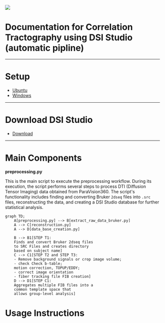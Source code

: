 ![](https://mermaid.ink/svg/your-mermaid-code)

# Documentation for Correlation Tractography using DSI Studio (automatic pipline)

---

# Setup
* [Ubuntu](./doc/ubuntu_setup.md)
* [Windows](./doc/windows_setup.md)

---

# Download DSI Studio

* [Download](https://dsi-studio.labsolver.org/download.html)

---

# Main Components

**preprocessing.py**

This is the main script to execute the preprocessing workflow. During its execution, the script performs several steps to process DTI (Diffusion Tensor Imaging) data obtained from ParaVision360. The script's functionality includes finding and converting Bruker `2dseq` files into `.src` files, reconstructing the data, and creating a DSI Studio database for further statistical analysis.

```mermaid
graph TD;
    A[preprocessing.py] --> B[extract_raw_data_bruker.py]
    A --> C[reconstruction.py]
    A --> D[data_base_creation.py]

    B --> B1[STEP T1: 
    Finds and convert Bruker 2dseq files 
    to SRC Files and creates directory 
    based on subject name]
    C --> C1[STEP T2 and STEP T3: 
    - Remove background signals or crop image volume;
    - check Check b-table; 
    motion correction, TOPUP/EDDY; 
    - correct image orientation 
    - fiber tracking file FIB creation]
    D --> D1[STEP C1: 
    Aggregates multiple FIB files into a 
    common template space that 
    allows group-level analysis]
```


# Usage Instructions